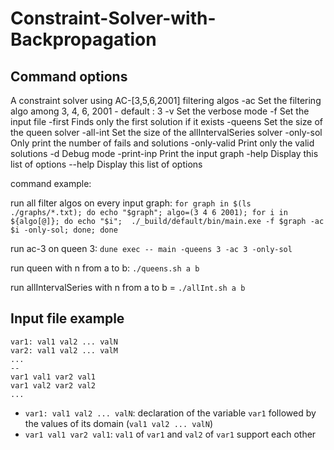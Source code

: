 # Constraint-Solver-with-Backpropagation

## Command options

A constraint solver using AC-[3,5,6,2001] filtering algos
  -ac          Set the filtering algo among 3, 4, 6, 2001 - default : 3
  -v           Set the verbose mode
  -f           Set the input file
  -first       Finds only the first solution if it exists
  -queens      Set the size of the queen solver
  -all-int     Set the size of the allIntervalSeries solver
  -only-sol    Only print the number of fails and solutions
  -only-valid  Print only the valid solutions
  -d           Debug mode
  -print-inp   Print the input graph
  -help        Display this list of options
  --help       Display this list of options

command example:

run all filter algos on every input graph:
  `for graph in $(ls ./graphs/*.txt); do echo "$graph"; algo=(3 4 6 2001); for i in ${algo[@]}; do echo "$i";  ./_build/default/bin/main.exe -f $graph -ac $i -only-sol; done; done`

run ac-3 on queen 3:
  `dune exec -- main -queens 3 -ac 3 -only-sol`

run queen with n from a to b: `./queens.sh a b`

run allIntervalSeries with n from a to b = `./allInt.sh a b`

## Input file example

```
var1: val1 val2 ... valN
var2: val1 val2 ... valM
...
--
var1 val1 var2 val1
var1 val2 var2 val2
...
```

- `var1: val1 val2 ... valN`: declaration of the variable `var1` followed by the values of its domain (`val1 val2 ... valN`)
- `var1 val1 var2 val1`: `val1` of `var1` and `val2` of `var1` support each other
